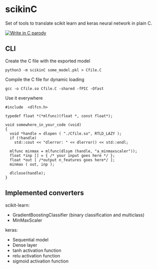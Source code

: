# scikinC
Set of tools to translate scikit learn and keras neural network in plain C. 

[![Write in C parody](https://img.youtube.com/vi/1S1fISh/0.jpg)](https://www.youtube.com/watch?v=1S1fISh)


## CLI

Create the C file with the exported model
```
python3 -m scikinC some_model.pkl > Cfile.C
```

Compile the C file for dynamic loading 
```
gcc -o Cfile.so Cfile.C -shared -fPIC -Ofast
```

Use it everywhere
```
#include  <dlfcn.h>

typedef float *(*mlfunc)(float *, const float*);

void somewhere_in_your_code (void)
{
  void *handle = dlopen ( "./Cfile.so", RTLD_LAZY );
  if (!handle)
    std::cout << "dlerror: " << dlerror() << std::endl; 

  mlfunc minmax = mlfunc(dlsym (handle, "a_minmaxscaler")); 
  float *inp [] = { /* your input goes here */ };
  float *out [ /*output n_features goes here*/ ];
  minmax ( out, inp ); 

  dlclose(handle); 
}
```

## Implemented converters

scikit-learn:
 * GradientBoostingClassifier (binary classification and multiclass)
 * MinMaxScaler 

keras:
 * Sequential model
 * Dense layer 
 * tanh activation function
 * relu activation function 
 * sigmoid activation function 

